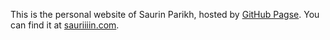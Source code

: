This is the personal website of Saurin Parikh, hosted by [GitHub Pagse](http://pages.github.com). You can find it at [sauriiiin.com](http://sauriiiin.com).
